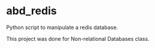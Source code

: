 # abd_redis
Python script to manipulate a redis database.

This project was done for Non-relational Databases class.
